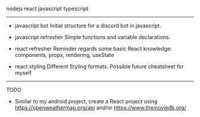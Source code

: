 nodejs
react
javascript
typescript

---

- javascript bot
  Initial structure for a discord bot in javascript.

- javascript refresher
  Simple functions and variable declarations.

- react refresher
  Reminder regards some basic React knowledge: components, props, rendering, useState

- react styling
  Different Styling formats. Possible future cheatsheet for myself

---

TODO

- Similar to my android project, create a React project using https://openweathermap.org/api and/or https://www.themoviedb.org/
